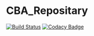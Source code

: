 # CBA_Repositary
[![Build Status](https://travis-ci.org/Hanumanna/CBA_Repositary.svg?branch=master)](https://travis-ci.org/Hanumanna/CBA_Repositary)
[![Codacy Badge](https://api.codacy.com/project/badge/Grade/394eef8512a34ff993dc432514402485)](https://www.codacy.com/app/Hanumanna/CBA_Repositary?utm_source=github.com&amp;utm_medium=referral&amp;utm_content=Hanumanna/CBA_Repositary&amp;utm_campaign=Badge_Grade)
